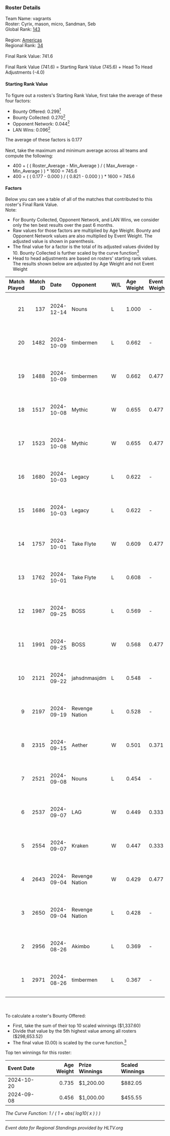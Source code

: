 ### Roster Details<br />
Team Name: vagrants<br />
Roster: Cyrix, mason, micro, Sandman, Seb<br />
Global Rank: [143](../../standings_global_2024_12_31.md)<br />
<br />
Region: [Americas]( ../../standings_americas_2024_12_31.md)<br />
Regional Rank: [34]( ../../standings_americas_2024_12_31.md)<br />
<br />
Final Rank Value:  741.6<br />
<br />
Final Rank Value (741.6) = Starting Rank Value (745.6) + Head To Head Adjustments (-4.0)<br />

#### Starting Rank Value<br />
To figure out a rosters's Starting Rank Value, first take the average of these four factors:<br />
- Bounty Offered: 0.299[<sup>1</sup>](#table2)
- Bounty Collected: 0.270[<sup>2</sup>](#table1)
- Opponent Network: 0.044[<sup>2</sup>](#table1)
- LAN Wins: 0.096[<sup>2</sup>](#table1)

The average of these factors is 0.177<br />
<br />
Next, take the maximum and minimum average across all teams and compute the following:<br />
- 400 + ( ( Roster_Average - Min_Average ) / ( Max_Average - Min_Average ) ) * 1600 = 745.6
- 400 + ( ( 0.177 - 0.000 ) / ( 0.821 - 0.000 ) ) * 1600 = 745.6


#### Factors<br />
Below you can see a table of all of the matches that contributed to this roster's Final Rank Value.<br />
Note:<br />

- For Bounty Collected, Opponent Network, and LAN Wins, we consider only the ten best results over the past 6 months.
- Raw values for those factors are multiplied by Age Weight. Bounty and Opponent Network values are also multiplied by Event Weight. The adjusted value is shown in parenthesis.
- The final value for a factor is the total of its adjusted values divided by 10. Bounty Collected is further scaled by the curve function[<sup>3</sup>](#curveFunction)
- Head to head adjustments are based on rosters' starting rank values. The results shown below are adjusted by Age Weight and not Event Weight
<span id="table1"></span><br />


| Match Played | Match ID | Date       | Opponent       | W/L | Age Weight | Event Weight | Bounty Collected | Opponent Network | LAN Wins  | H2H Adj. | Roster                            |
| -: | -: | :- | :- | :- | :- | :- | :- | :- | :- | -: | :- |
|           21 |      137 | 2024-12-14 | Nouns          | L   | 1.000      | -            | -                | -                | -         |    -4.04 | Cyrix, mason, micro, Sandman, Seb |
|           20 |     1482 | 2024-10-09 | timbermen      | L   | 0.662      | -            | -                | -                | -         |    -7.17 | Cyrix, DJF, Sandman, Seb, Tender  |
|           19 |     1488 | 2024-10-09 | timbermen      | W   | 0.662      | 0.477        | 0.026 (0.008)    | 0.391 (0.123)    | 0 (0.000) |    14.05 | Cyrix, DJF, Sandman, Seb, Tender  |
|           18 |     1517 | 2024-10-08 | Mythic         | W   | 0.655      | 0.477        | 0.000 (0.000)    | 0.122 (0.038)    | 0 (0.000) |     5.95 | Cyrix, DJF, Sandman, Seb, Tender  |
|           17 |     1523 | 2024-10-08 | Mythic         | W   | 0.655      | 0.477        | 0.000 (0.000)    | 0.122 (0.038)    | 0 (0.000) |     6.25 | Cyrix, DJF, Sandman, Seb, Tender  |
|           16 |     1680 | 2024-10-03 | Legacy         | L   | 0.622      | -            | -                | -                | -         |    -1.94 | Cyrix, DJF, Sandman, Seb, Tender  |
|           15 |     1686 | 2024-10-03 | Legacy         | L   | 0.622      | -            | -                | -                | -         |    -1.98 | Cyrix, DJF, Sandman, Seb, Tender  |
|           14 |     1757 | 2024-10-01 | Take Flyte     | W   | 0.609      | 0.477        | 0.003 (0.001)    | 0.242 (0.070)    | 0 (0.000) |    10.20 | Cyrix, DJF, Sandman, Seb, Tender  |
|           13 |     1762 | 2024-10-01 | Take Flyte     | L   | 0.608      | -            | -                | -                | -         |    -9.14 | Cyrix, DJF, Sandman, Seb, Tender  |
|           12 |     1987 | 2024-09-25 | BOSS           | L   | 0.569      | -            | -                | -                | -         |    -2.79 | Andrew, Cyrix, DJF, Sandman, Seb  |
|           11 |     1991 | 2024-09-25 | BOSS           | W   | 0.568      | 0.477        | 0.038 (0.010)    | 0.444 (0.120)    | 0 (0.000) |    15.38 | Andrew, Cyrix, DJF, Sandman, Seb  |
|           10 |     2121 | 2024-09-22 | jahsdnmasjdm   | L   | 0.548      | -            | -                | -                | -         |   -13.14 | Andrew, Cyrix, DJF, Sandman, Seb  |
|            9 |     2197 | 2024-09-19 | Revenge Nation | L   | 0.528      | -            | -                | -                | -         |    -9.70 | Andrew, Cyrix, DJF, Sandman, Seb  |
|            8 |     2315 | 2024-09-15 | Aether         | W   | 0.501      | 0.371        | 0.000 (0.000)    | 0.072 (0.013)    | 0 (0.000) |     3.04 | Andrew, Cyrix, DJF, Sandman, Seb  |
|            7 |     2521 | 2024-09-08 | Nouns          | L   | 0.454      | -            | -                | -                | -         |    -1.51 | Cyrix, DJF, Sandman, Seb, Wolffe  |
|            6 |     2537 | 2024-09-07 | LAG            | W   | 0.449      | 0.333        | 0.000 (0.000)    | 0.019 (0.003)    | 1 (0.449) |     2.15 | Cyrix, DJF, Sandman, Seb, Wolffe  |
|            5 |     2554 | 2024-09-07 | Kraken         | W   | 0.447      | 0.333        | 0.000 (0.000)    | 0.000 (0.000)    | 1 (0.447) |     1.87 | Cyrix, DJF, Sandman, Seb, Wolffe  |
|            4 |     2643 | 2024-09-04 | Revenge Nation | W   | 0.429      | 0.477        | 0.004 (0.001)    | 0.171 (0.035)    | 0 (0.000) |     6.12 | Cyrix, DJF, Sandman, Seb, Wolffe  |
|            3 |     2650 | 2024-09-04 | Revenge Nation | L   | 0.428      | -            | -                | -                | -         |    -7.55 | Cyrix, DJF, Sandman, Seb, Wolffe  |
|            2 |     2956 | 2024-08-26 | Akimbo         | L   | 0.369      | -            | -                | -                | -         |    -6.39 | Cyrix, DJF, Sandman, Seb, Wolffe  |
|            1 |     2971 | 2024-08-26 | timbermen      | L   | 0.367      | -            | -                | -                | -         |    -3.62 | Cyrix, DJF, Sandman, Seb, Wolffe  |

<br />
<span id="table2"></span><br />
To calculate a roster's Bounty Offered:<br />

- First, take the sum of their top 10 scaled winnings ($1,337.60)
- Divide that value by the 5th highest value among all rosters ($298,653.52)
- The final value (0.00) is scaled by the curve function.[<sup>3</sup>](#curveFunction)

Top ten winnings for this roster:<br />

| Event Date | Age Weight | Prize Winnings | Scaled Winnings |
| :- | -: | :- | :- |
| 2024-10-20 |      0.735 | $1,200.00      | $882.05         |
| 2024-09-08 |      0.456 | $1,000.00      | $455.55         |


<span id="curveFunction"></span>_The Curve Function: 1 / ( 1 + abs( log10( x ) ) )_<br />

---
_Event data for Regional Standings provided by HLTV.org_<br />
